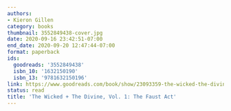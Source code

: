 ```yaml
---
authors:
- Kieron Gillen
category: books
thumbnail: 3552849438-cover.jpg
date: 2020-09-16 23:42:51-07:00
end_date: 2020-09-20 12:47:44-07:00
format: paperback
ids:
  goodreads: '3552849438'
  isbn_10: '1632150190'
  isbn_13: '9781632150196'
link: https://www.goodreads.com/book/show/23093359-the-wicked-the-divine-vol-1
status: read
title: 'The Wicked + The Divine, Vol. 1: The Faust Act'
---
```

